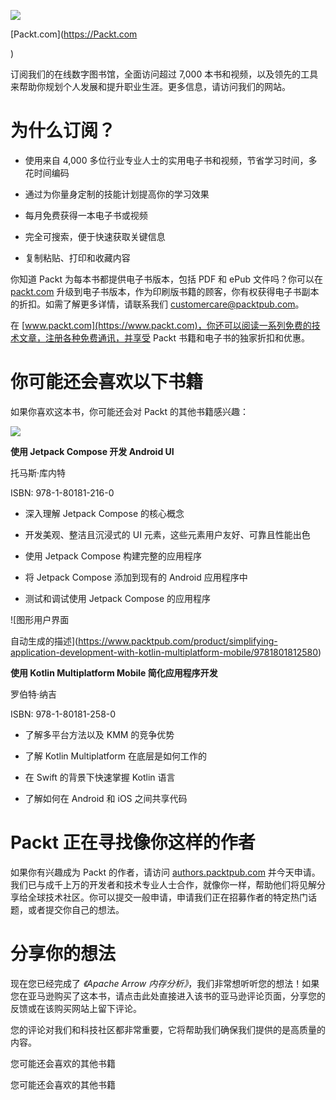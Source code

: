 ![](img/Image87657.jpg)

[Packt.com](https://Packt.com

)

订阅我们的在线数字图书馆，全面访问超过 7,000 本书和视频，以及领先的工具来帮助你规划个人发展和提升职业生涯。更多信息，请访问我们的网站。

# 为什么订阅？

+   使用来自 4,000 多位行业专业人士的实用电子书和视频，节省学习时间，多花时间编码

+   通过为你量身定制的技能计划提高你的学习效果

+   每月免费获得一本电子书或视频

+   完全可搜索，便于快速获取关键信息

+   复制粘贴、打印和收藏内容

你知道 Packt 为每本书都提供电子书版本，包括 PDF 和 ePub 文件吗？你可以在 [packt.com](https://packt.com) 升级到电子书版本，作为印刷版书籍的顾客，你有权获得电子书副本的折扣。如需了解更多详情，请联系我们 [customercare@packtpub.com](https://customercare@packtpub.com)。

在 [www.packt.com](https://www.packt.com)，你还可以阅读一系列免费的技术文章，注册各种免费通讯，并享受 Packt 书籍和电子书的独家折扣和优惠。

# 你可能还会喜欢以下书籍

如果你喜欢这本书，你可能还会对 Packt 的其他书籍感兴趣：

![](https://www.packtpub.com/product/android-ui-development-with-jetpack-compose/9781801812160)

**使用 Jetpack Compose 开发 Android UI**

托马斯·库内特

ISBN: 978-1-80181-216-0

+   深入理解 Jetpack Compose 的核心概念

+   开发美观、整洁且沉浸式的 UI 元素，这些元素用户友好、可靠且性能出色

+   使用 Jetpack Compose 构建完整的应用程序

+   将 Jetpack Compose 添加到现有的 Android 应用程序中

+   测试和调试使用 Jetpack Compose 的应用程序

![图形用户界面

自动生成的描述](https://www.packtpub.com/product/simplifying-application-development-with-kotlin-multiplatform-mobile/9781801812580)

**使用 Kotlin Multiplatform Mobile 简化应用程序开发**

罗伯特·纳吉

ISBN: 978-1-80181-258-0

+   了解多平台方法以及 KMM 的竞争优势

+   了解 Kotlin Multiplatform 在底层是如何工作的

+   在 Swift 的背景下快速掌握 Kotlin 语言

+   了解如何在 Android 和 iOS 之间共享代码

# Packt 正在寻找像你这样的作者

如果你有兴趣成为 Packt 的作者，请访问 [authors.packtpub.com](https://authors.packtpub.com) 并今天申请。我们已与成千上万的开发者和技术专业人士合作，就像你一样，帮助他们将见解分享给全球技术社区。你可以提交一般申请，申请我们正在招募作者的特定热门话题，或者提交你自己的想法。

# 分享你的想法

现在您已经完成了 *《Apache Arrow 内存分析》*，我们非常想听听您的想法！如果您在亚马逊购买了这本书，请点击此处直接进入该书的亚马逊评论页面，分享您的反馈或在该购买网站上留下评论。

您的评论对我们和科技社区都非常重要，它将帮助我们确保我们提供的是高质量的内容。

您可能还会喜欢的其他书籍

您可能还会喜欢的其他书籍
